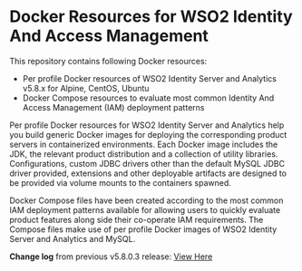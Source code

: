 # Docker Resources for WSO2 Identity And Access Management

This repository contains following Docker resources:

- Per profile Docker resources of WSO2 Identity Server and Analytics v5.8.x for Alpine, CentOS, Ubuntu
- Docker Compose resources to evaluate most common Identity And Access Management (IAM) deployment patterns

Per profile Docker resources for WSO2 Identity Server and Analytics help you build generic Docker images for deploying the
corresponding product servers in containerized environments. Each Docker image includes the JDK, the relevant product distribution
and a collection of utility libraries. Configurations, custom JDBC drivers other than the default MySQL JDBC driver provided,
extensions and other deployable artifacts are designed to be provided via volume mounts to the containers spawned.

Docker Compose files have been created according to the most common IAM deployment patterns available for allowing users
to quickly evaluate product features along side their co-operate IAM requirements. The Compose files make use of per profile
Docker images of WSO2 Identity Server and Analytics and MySQL.

**Change log** from previous v5.8.0.3 release: [View Here](CHANGELOG.md)
